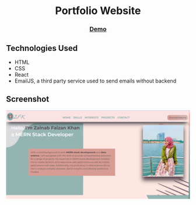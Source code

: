 <h1 align="center">Portfolio Website</h1>

<div align="center">
  <h3>
    <a href="https://zainabfaizankhan.netlify.app/">
      Demo
    </a>
</div>

## Technologies Used
  - HTML
  - CSS 
  - React
  - EmailJS, a third party service used to send emails without backend
## Screenshot
  ![screenshot](https://github.com/Zainab-Faizan-Khan/Portfolio-Website/blob/main/src/assets/final1.png?raw=true)
